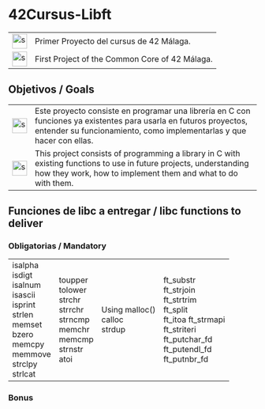 # 42Cursus-Libft
<table>
  <tr>
    <td><img title="Spanish" alt="spanish" width="30px" src="https://github.com/user-attachments/assets/ae56119a-6837-41b3-910a-04e0559b6cf8"/></td>
    <td>Primer Proyecto del cursus de 42 Málaga.</td>
  </tr>
  <tr>
    <td><img title="Spanish" alt="spanish" width="30px" src="https://github.com/user-attachments/assets/a7812641-3c22-4af0-b801-7fc64bf9a2ac"/></td>
    <td>First Project of the Common Core of 42 Málaga.</td>
  </tr>
</table>

<!-- Objetivos del Proyecto -->
## Objetivos / Goals
<table>
  <tr>
    <td><img title="Spanish" alt="spanish" width="30px" src="https://github.com/user-attachments/assets/ae56119a-6837-41b3-910a-04e0559b6cf8"/></td>
    <td>Este proyecto consiste en programar una librería en C con funciones ya existentes para usarla en futuros proyectos, entender su funcionamiento, como implementarlas y que hacer con ellas.</td>
  </tr>
  <tr>
    <td><img title="Spanish" alt="spanish" width="30px" src="https://github.com/user-attachments/assets/a7812641-3c22-4af0-b801-7fc64bf9a2ac"/></td>
    <td>This project consists of programming a library in C with existing functions to use in future projects, understanding how they work, how to implement them and what to do with them.</td>
  </tr>
</table>

## Funciones de libc a entregar / libc functions to deliver
### Obligatorias / Mandatory
<table>
  <tr>
    <td>isalpha <br> isdigt <br> isalnum <br> isascii <br> isprint <br> strlen <br>memset <br>bzero <br> memcpy <br> memmove <br>strclpy <br>strlcat</td>
    <td>toupper <br> tolower <br> strchr <br> strrchr <br> strncmp <br> memchr <br> memcmp <br> strnstr <br> atoi </td>
    <td>Using malloc() <br> calloc <br> strdup</td>
    <td>ft_substr<br> ft_strjoin <br> ft_strtrim <br> ft_split <br> ft_itoa ft_strmapi <br> ft_striteri <br> ft_putchar_fd <br> ft_putendl_fd <br> ft_putnbr_fd <br> </td>
  </tr>
</table>

### Bonus
























